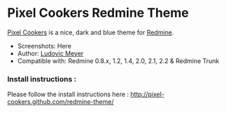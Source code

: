 Pixel Cookers Redmine Theme
===========================

[Pixel Cookers](http://pixel-cookers.github.com/RedmineThemePixelCookers/) is a nice, dark and blue theme for [Redmine](http://www.redmine.org).

* Screenshots: Here
* Author: [Ludovic Meyer](http://www.ludovicmeyer.com)
* Compatible with: Redmine 0.8.x, 1.2, 1.4, 2.0, 2.1, 2.2 & Redmine Trunk

### Install instructions :

Please follow the install instructions here : http://pixel-cookers.github.com/redmine-theme/